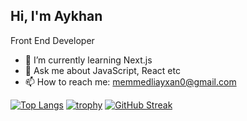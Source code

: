   ## Hi, I'm Aykhan
   Front End Developer
   
- 🌱 I’m currently learning Next.js
- 💬 Ask me about JavaScript, React etc
- 📫 How to reach me: memmedliayxan0@gmail.com

[![Top Langs](https://github-readme-stats.vercel.app/api/top-langs/?username=ayxan65&layout=donut)](https://github.com/anuraghazra/github-readme-stats)
[![trophy](https://github-profile-trophy.vercel.app/?username=ayxan65)](https://github.com/ryo-ma/github-profile-trophy)
[![GitHub Streak](https://streak-stats.demolab.com/?user=ayxan65)](https://git.io/streak-stats)






